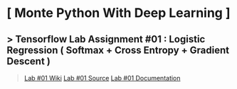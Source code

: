 # [ Monte Python With Deep Learning ]

## > Tensorflow Lab Assignment #01 : Logistic Regression ( Softmax + Cross Entropy + Gradient Descent )

><a href="https://github.com/datarocksAmy/MontePythonWithDeepLearning/wiki/TF-Lab-%231-Report">Lab #01 Wiki</a>
><a href="https://github.com/datarocksAmy/MontePythonWithDeepLearning/tree/master/Lab/TF-Lab01/Source">Lab #01 Source</a>
><a href="https://github.com/datarocksAmy/MontePythonWithDeepLearning/tree/master/Lab/TF-Lab01/Graphs">Lab #01 Documentation</a>
